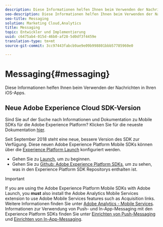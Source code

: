 ```yaml
---
description: Diese Informationen helfen Ihnen beim Verwenden der Nachrichten in Ihren iOS-Apps.
seo-description: Diese Informationen helfen Ihnen beim Verwenden der Nachrichten in Ihren iOS-Apps.
seo-title: Messaging
solution: Marketing Cloud,Analytics
title: Messaging
topic: Entwickler und Implementierung
uuid: c6475ab4-015d-46b0-af28-5d0df3f4459e
translation-type: tm+mt
source-git-commit: 3cc97443fabcb9ae9e09b998801bbb57785960e0

---
```



# Messaging{#messaging}

Diese Informationen helfen Ihnen beim Verwenden der Nachrichten in Ihren iOS-Apps.

## Neue Adobe Experience Cloud SDK-Version

Sind Sie auf der Suche nach Informationen und Dokumentation zu Mobile SDKs für die Adobe Experience Platform? Klicken Sie für die neueste Dokumentation [hier](https://aep-sdks.gitbook.io/docs/).

Seit September 2018 steht eine neue, bessere Version des SDK zur Verfügung. Diese neuen Adobe Experience Platform Mobile SDKs können über die [Experience Platform Launch](https://www.adobe.com/experience-platform/launch.html) konfiguriert werden.

* Gehen Sie zu [Launch](https://launch.adobe.com/), um zu beginnen.
* Gehen Sie zu [Github: Adobe Experience Platform SDKs](https://github.com/Adobe-Marketing-Cloud/acp-sdks), um zu sehen, was in den Experience Platform SDK Repositorys enthalten ist.

>[!IMPORTANT]
>
> If you are using the Adobe Experience Platform Mobile SDKs with Adobe Launch, you **must** also install the Adobe Analytics Mobile Services extension to use Adobe Mobile Services features such as Acquisition links. Weitere Informationen finden Sie unter [Adobe Analytics - Mobile Services](https://aep-sdks.gitbook.io/docs/using-mobile-extensions/adobe-analytics-mobile-services). Informationen zur Verwendung von Push- und In-App-Messaging mit den Experience Platform SDKs finden Sie unter [Einrichten von Push-Messaging](https://aep-sdks.gitbook.io/docs/using-mobile-extensions/adobe-analytics-mobile-services#set-up-push-messaging) und [Einrichten von In-App-Messaging](https://aep-sdks.gitbook.io/docs/using-mobile-extensions/adobe-analytics-mobile-services#set-up-in-app-messaging).

